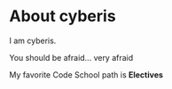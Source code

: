 About cyberis
=============
I am cyberis.

You should be afraid... very afraid

My favorite Code School path is **Electives**
